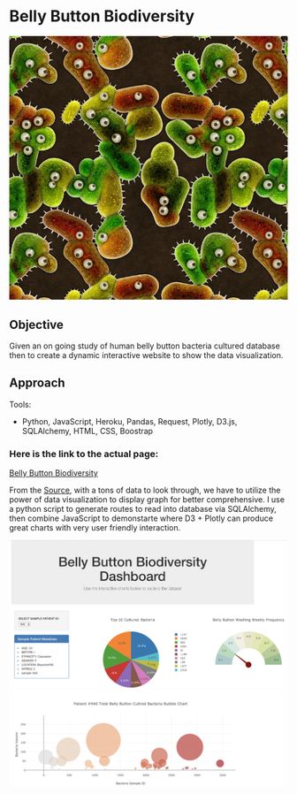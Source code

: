 # Belly Button Biodiversity

![alt text](https://raw.githubusercontent.com/Donthave1/Data_Analytics_Bootcamp_UCI/master/02%20Assignments/13%20Belly%20Button%20Biodiversity/belly_button/Images/bacteria_by_filterforgedotcom.jpg "Banner")

## Objective
Given an on going study of human belly button bacteria cultured database then to create a dynamic interactive website to show the data visualization.

## Approach
Tools:

* Python, JavaScript, Heroku, Pandas, Request, Plotly, D3.js, SQLAlchemy, HTML, CSS, Boostrap 

### Here is the link to the actual page:
[Belly Button Biodiversity](https://bellybutton-bacteria-dashboard.herokuapp.com/)


From the [Source](http://robdunnlab.com/projects/belly-button-biodiversity/), with a tons of data to look through, we have to utilize the power of data visualization to display graph for better comprehensive. I use a python script to generate routes to read into database via SQLAlchemy, then combine JavaScript to demonstarte where D3 + Plotly can produce great charts with very user friendly interaction.


![alt text](https://raw.githubusercontent.com/Donthave1/Data_Analytics_Bootcamp_UCI/master/02%20Assignments/13%20Belly%20Button%20Biodiversity/belly_button/Images/sampletop.png "top-page")
![alt text](https://raw.githubusercontent.com/Donthave1/Data_Analytics_Bootcamp_UCI/master/02%20Assignments/13%20Belly%20Button%20Biodiversity/belly_button/Images/samplebot.png "bottom-page")